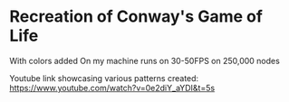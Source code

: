 # Recreation of Conway's Game of Life
With colors added
On my machine runs on 30-50FPS on 250,000 nodes

Youtube link showcasing various patterns created:
https://www.youtube.com/watch?v=0e2diY_aYDI&t=5s
